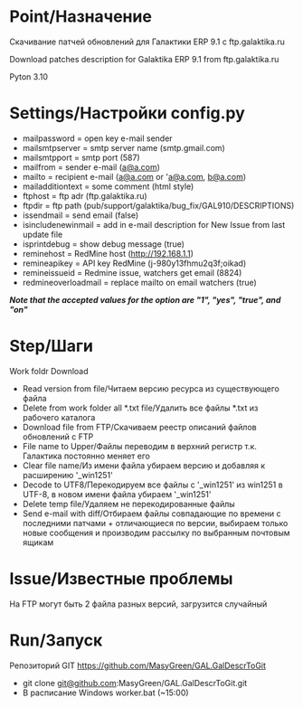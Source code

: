 # Point/Назначение
Скачивание патчей обновлений для Галактики ERP 9.1 с ftp.galaktika.ru

Download patches description for Galaktika ERP 9.1 from ftp.galaktika.ru

Pyton 3.10

# Settings/Настройки config.py

* mailpassword = open key e-mail sender
* mailsmtpserver = smtp server name (smtp.gmail.com)
* mailsmtpport = smtp port (587)
* mailfrom = sender e-mail (a@a.com)
* mailto = recipient e-mail (a@a.com or 'a@a.com, b@a.com)
* mailadditiontext = some comment (html style)
* ftphost = ftp adr (ftp.galaktika.ru)
* ftpdir = ftp path (pub/support/galaktika/bug_fix/GAL910/DESCRIPTIONS)
* issendmail = send email (false)
* isincludenewinmail = add in e-mail description for New Issue from last update file 
* isprintdebug = show debug message (true)
* reminehost = RedMine host (http://192.168.1.1)
* remineapikey = API key RedMine (j-980y13fhmu2q3f;oikad)
* remineissueid = Redmine issue, watchers get email (8824)
* redmineoverloadmail = replace mailto on email watchers (true)


***Note that the accepted values for the option are "1", "yes", "true", and "on"***

# Step/Шаги
Work foldr Download
* Read version from file/Читаем версию ресурса из существующего файла
* Delete from work folder all *.txt file/Удалить все файлы *.txt из рабочего каталога
* Download file from FTP/Скачиваем реестр описаний файлов обновлений с FTP
* File name to Upper/Файлы переводим в верхний регистр т.к. Галактика постоянно меняет его
* Clear file name/Из имени файла убираем версию и добавляя к расширению '_win1251'
* Decode to UTF8/Перекодируем все файлы с '_win1251' из win1251 в UTF-8, в новом имени файла убираем '_win1251'
* Delete temp file/Удаляем не перекодированные файлы
* Send e-mail with diff/Отбираем файлы совпадающие по времени с последними патчами + отличающиеся по версии, выбираем только новые сообщения и производим рассылку по выбранным почтовым ящикам

# Issue/Известные проблемы
На FTP могут быть 2 файла разных версий, загрузится случайный

# Run/Запуск
Репозиторий GIT  https://github.com/MasyGreen/GAL.GalDescrToGit

* git clone git@github.com:MasyGreen/GAL.GalDescrToGit.git
* В расписание Windows worker.bat (~15:00)